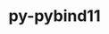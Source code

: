 ---
title: "py-pybind11"
layout: cache
categories: [package, develop]
meta: {"versions": ["2.13.5"], "compilers": ["apple-clang@=15.0.0", "gcc@=11.1.0", "gcc@=11.4.0", "gcc@=12.3.0", "gcc@=13.2.0", "gcc@=7.5.0", "gcc@=9.4.0", "oneapi@=2024.2.1"], "oss": ["ubuntu18.04", "ubuntu20.04", "ubuntu22.04", "ubuntu24.04", "ventura"], "platforms": ["darwin", "linux"], "targets": ["aarch64", "neoverse_v1", "neoverse_v2", "ppc64le", "x86_64_v3"], "stacks": ["data-vis-sdk", "e4s", "e4s-neoverse-v2", "e4s-neoverse_v1", "e4s-oneapi", "e4s-power", "e4s-rocm-external", "hep", "ml-darwin-aarch64-mps", "ml-linux-aarch64-cpu", "ml-linux-aarch64-cuda", "ml-linux-x86_64-cpu", "ml-linux-x86_64-cuda", "ml-linux-x86_64-rocm", "radiuss", "root", "tutorial"], "num_specs": 122, "num_specs_by_stack": {"ml-darwin-aarch64-mps": 8, "root": 122, "radiuss": 3, "e4s-power": 11, "data-vis-sdk": 4, "e4s-neoverse_v1": 8, "e4s-neoverse-v2": 13, "hep": 4, "e4s": 16, "e4s-rocm-external": 3, "tutorial": 4, "e4s-oneapi": 17, "ml-linux-aarch64-cuda": 17, "ml-linux-aarch64-cpu": 17, "ml-linux-x86_64-cuda": 17, "ml-linux-x86_64-cpu": 17, "ml-linux-x86_64-rocm": 17}}
spec_details: [{"hash": "vlo7mmpenukq5clgr5ins4nc3yapmoib", "compiler": "apple-clang@=15.0.0", "versions": ["2.13.5"], "os": "ventura", "platform": "darwin", "target": "aarch64", "variants": ["build_system=cmake", "build_type=Release", "generator=ninja", "+ipo"], "stacks": ["ml-darwin-aarch64-mps", "root"], "size": "-", "tarball": "https://binaries.spack.io/develop/build_cache/darwin-ventura-aarch64/apple-clang-15.0.0/py-pybind11-2.13.5/darwin-ventura-aarch64-apple-clang-15.0.0-py-pybind11-2.13.5-vlo7mmpenukq5clgr5ins4nc3yapmoib.spack"}, {"hash": "i6ps4nuqn7xn46b3dsr2a4uvsebhjl5q", "compiler": "apple-clang@=15.0.0", "versions": ["2.13.5"], "os": "ventura", "platform": "darwin", "target": "aarch64", "variants": ["build_system=cmake", "build_type=Release", "generator=ninja", "+ipo"], "stacks": ["ml-darwin-aarch64-mps", "root"], "size": "-", "tarball": "https://binaries.spack.io/develop/build_cache/darwin-ventura-aarch64/apple-clang-15.0.0/py-pybind11-2.13.5/darwin-ventura-aarch64-apple-clang-15.0.0-py-pybind11-2.13.5-i6ps4nuqn7xn46b3dsr2a4uvsebhjl5q.spack"}, {"hash": "hwumf2zjyarv4ipyrkmcuvctxj2fjvk5", "compiler": "apple-clang@=15.0.0", "versions": ["2.13.5"], "os": "ventura", "platform": "darwin", "target": "aarch64", "variants": ["build_system=cmake", "build_type=Release", "generator=ninja", "+ipo"], "stacks": ["ml-darwin-aarch64-mps", "root"], "size": "-", "tarball": "https://binaries.spack.io/develop/build_cache/darwin-ventura-aarch64/apple-clang-15.0.0/py-pybind11-2.13.5/darwin-ventura-aarch64-apple-clang-15.0.0-py-pybind11-2.13.5-hwumf2zjyarv4ipyrkmcuvctxj2fjvk5.spack"}, {"hash": "6nsczx33qo22izjpms4sv2mn23ute7bi", "compiler": "apple-clang@=15.0.0", "versions": ["2.13.5"], "os": "ventura", "platform": "darwin", "target": "aarch64", "variants": ["build_system=cmake", "build_type=Release", "generator=ninja", "+ipo"], "stacks": ["ml-darwin-aarch64-mps", "root"], "size": "-", "tarball": "https://binaries.spack.io/develop/build_cache/darwin-ventura-aarch64/apple-clang-15.0.0/py-pybind11-2.13.5/darwin-ventura-aarch64-apple-clang-15.0.0-py-pybind11-2.13.5-6nsczx33qo22izjpms4sv2mn23ute7bi.spack"}, {"hash": "fmnlkx3j2inzyfhlachc7g2bq5nlfnli", "compiler": "apple-clang@=15.0.0", "versions": ["2.13.5"], "os": "ventura", "platform": "darwin", "target": "aarch64", "variants": ["build_system=cmake", "build_type=Release", "generator=ninja", "+ipo"], "stacks": ["ml-darwin-aarch64-mps", "root"], "size": "-", "tarball": "https://binaries.spack.io/develop/build_cache/darwin-ventura-aarch64/apple-clang-15.0.0/py-pybind11-2.13.5/darwin-ventura-aarch64-apple-clang-15.0.0-py-pybind11-2.13.5-fmnlkx3j2inzyfhlachc7g2bq5nlfnli.spack"}, {"hash": "imx4k5zgifc7fmj4q6h3fipvwks3ajky", "compiler": "apple-clang@=15.0.0", "versions": ["2.13.5"], "os": "ventura", "platform": "darwin", "target": "aarch64", "variants": ["build_system=cmake", "build_type=Release", "generator=ninja", "+ipo"], "stacks": ["ml-darwin-aarch64-mps", "root"], "size": "-", "tarball": "https://binaries.spack.io/develop/build_cache/darwin-ventura-aarch64/apple-clang-15.0.0/py-pybind11-2.13.5/darwin-ventura-aarch64-apple-clang-15.0.0-py-pybind11-2.13.5-imx4k5zgifc7fmj4q6h3fipvwks3ajky.spack"}, {"hash": "md2spwdtrgr572oq6pl5pdpurdsv3e7f", "compiler": "apple-clang@=15.0.0", "versions": ["2.13.5"], "os": "ventura", "platform": "darwin", "target": "aarch64", "variants": ["build_system=cmake", "build_type=Release", "generator=ninja", "+ipo"], "stacks": ["ml-darwin-aarch64-mps", "root"], "size": "-", "tarball": "https://binaries.spack.io/develop/build_cache/darwin-ventura-aarch64/apple-clang-15.0.0/py-pybind11-2.13.5/darwin-ventura-aarch64-apple-clang-15.0.0-py-pybind11-2.13.5-md2spwdtrgr572oq6pl5pdpurdsv3e7f.spack"}, {"hash": "shrwbzgryrjdpizejmtqqj3wsk7vqqyq", "compiler": "apple-clang@=15.0.0", "versions": ["2.13.5"], "os": "ventura", "platform": "darwin", "target": "aarch64", "variants": ["build_system=cmake", "build_type=Release", "generator=ninja", "+ipo"], "stacks": ["ml-darwin-aarch64-mps", "root"], "size": "-", "tarball": "https://binaries.spack.io/develop/build_cache/darwin-ventura-aarch64/apple-clang-15.0.0/py-pybind11-2.13.5/darwin-ventura-aarch64-apple-clang-15.0.0-py-pybind11-2.13.5-shrwbzgryrjdpizejmtqqj3wsk7vqqyq.spack"}, {"hash": "3zg35ha5jf2urtuvyz22qgem32oqm3ln", "compiler": "gcc@=7.5.0", "versions": ["2.13.5"], "os": "ubuntu18.04", "platform": "linux", "target": "x86_64_v3", "variants": ["build_system=cmake", "build_type=Release", "generator=ninja", "+ipo"], "stacks": ["radiuss", "root"], "size": "-", "tarball": "https://binaries.spack.io/develop/build_cache/linux-ubuntu18.04-x86_64_v3/gcc-7.5.0/py-pybind11-2.13.5/linux-ubuntu18.04-x86_64_v3-gcc-7.5.0-py-pybind11-2.13.5-3zg35ha5jf2urtuvyz22qgem32oqm3ln.spack"}, {"hash": "z5uh46jgjzc35jbxx6b2g4dgyhf7gvxl", "compiler": "gcc@=7.5.0", "versions": ["2.13.5"], "os": "ubuntu18.04", "platform": "linux", "target": "x86_64_v3", "variants": ["build_system=cmake", "build_type=Release", "generator=ninja", "+ipo"], "stacks": ["radiuss", "root"], "size": "-", "tarball": "https://binaries.spack.io/develop/build_cache/linux-ubuntu18.04-x86_64_v3/gcc-7.5.0/py-pybind11-2.13.5/linux-ubuntu18.04-x86_64_v3-gcc-7.5.0-py-pybind11-2.13.5-z5uh46jgjzc35jbxx6b2g4dgyhf7gvxl.spack"}, {"hash": "y63qibr3e7hil5mawewavpi5dqcdb4cy", "compiler": "gcc@=7.5.0", "versions": ["2.13.5"], "os": "ubuntu18.04", "platform": "linux", "target": "x86_64_v3", "variants": ["build_system=cmake", "build_type=Release", "generator=ninja", "+ipo"], "stacks": ["radiuss", "root"], "size": "-", "tarball": "https://binaries.spack.io/develop/build_cache/linux-ubuntu18.04-x86_64_v3/gcc-7.5.0/py-pybind11-2.13.5/linux-ubuntu18.04-x86_64_v3-gcc-7.5.0-py-pybind11-2.13.5-y63qibr3e7hil5mawewavpi5dqcdb4cy.spack"}, {"hash": "hn3qqfucbbvgp6aff24suptflliqk65r", "compiler": "gcc@=9.4.0", "versions": ["2.13.5"], "os": "ubuntu20.04", "platform": "linux", "target": "ppc64le", "variants": ["build_system=cmake", "build_type=Release", "generator=ninja", "+ipo"], "stacks": ["e4s-power", "root"], "size": "-", "tarball": "https://binaries.spack.io/develop/build_cache/linux-ubuntu20.04-ppc64le/gcc-9.4.0/py-pybind11-2.13.5/linux-ubuntu20.04-ppc64le-gcc-9.4.0-py-pybind11-2.13.5-hn3qqfucbbvgp6aff24suptflliqk65r.spack"}, {"hash": "nimjdno46n2njylnfwray5hlhhje5qgt", "compiler": "gcc@=9.4.0", "versions": ["2.13.5"], "os": "ubuntu20.04", "platform": "linux", "target": "ppc64le", "variants": ["build_system=cmake", "build_type=Release", "generator=ninja", "+ipo"], "stacks": ["e4s-power", "root"], "size": "-", "tarball": "https://binaries.spack.io/develop/build_cache/linux-ubuntu20.04-ppc64le/gcc-9.4.0/py-pybind11-2.13.5/linux-ubuntu20.04-ppc64le-gcc-9.4.0-py-pybind11-2.13.5-nimjdno46n2njylnfwray5hlhhje5qgt.spack"}, {"hash": "y6tptwttvb2z3riaf24ie224cwyiebp2", "compiler": "gcc@=9.4.0", "versions": ["2.13.5"], "os": "ubuntu20.04", "platform": "linux", "target": "ppc64le", "variants": ["build_system=cmake", "build_type=Release", "generator=ninja", "+ipo"], "stacks": ["e4s-power", "root"], "size": "-", "tarball": "https://binaries.spack.io/develop/build_cache/linux-ubuntu20.04-ppc64le/gcc-9.4.0/py-pybind11-2.13.5/linux-ubuntu20.04-ppc64le-gcc-9.4.0-py-pybind11-2.13.5-y6tptwttvb2z3riaf24ie224cwyiebp2.spack"}, {"hash": "drkuap6fw6tshv36ajz4fx24wapuw75v", "compiler": "gcc@=9.4.0", "versions": ["2.13.5"], "os": "ubuntu20.04", "platform": "linux", "target": "ppc64le", "variants": ["build_system=cmake", "build_type=Release", "generator=ninja", "+ipo"], "stacks": ["e4s-power", "root"], "size": "-", "tarball": "https://binaries.spack.io/develop/build_cache/linux-ubuntu20.04-ppc64le/gcc-9.4.0/py-pybind11-2.13.5/linux-ubuntu20.04-ppc64le-gcc-9.4.0-py-pybind11-2.13.5-drkuap6fw6tshv36ajz4fx24wapuw75v.spack"}, {"hash": "idkai3orj4svi3tmzuozdldlgh7pd2mz", "compiler": "gcc@=9.4.0", "versions": ["2.13.5"], "os": "ubuntu20.04", "platform": "linux", "target": "ppc64le", "variants": ["build_system=cmake", "build_type=Release", "generator=ninja", "+ipo"], "stacks": ["e4s-power", "root"], "size": "-", "tarball": "https://binaries.spack.io/develop/build_cache/linux-ubuntu20.04-ppc64le/gcc-9.4.0/py-pybind11-2.13.5/linux-ubuntu20.04-ppc64le-gcc-9.4.0-py-pybind11-2.13.5-idkai3orj4svi3tmzuozdldlgh7pd2mz.spack"}, {"hash": "zcqaxips3ectjsyl3fjsnu5iz6zb3ncx", "compiler": "gcc@=9.4.0", "versions": ["2.13.5"], "os": "ubuntu20.04", "platform": "linux", "target": "ppc64le", "variants": ["build_system=cmake", "build_type=Release", "generator=ninja", "+ipo"], "stacks": ["e4s-power", "root"], "size": "-", "tarball": "https://binaries.spack.io/develop/build_cache/linux-ubuntu20.04-ppc64le/gcc-9.4.0/py-pybind11-2.13.5/linux-ubuntu20.04-ppc64le-gcc-9.4.0-py-pybind11-2.13.5-zcqaxips3ectjsyl3fjsnu5iz6zb3ncx.spack"}, {"hash": "z47mwjxmp3aouccucepius7di2fce3pq", "compiler": "gcc@=9.4.0", "versions": ["2.13.5"], "os": "ubuntu20.04", "platform": "linux", "target": "ppc64le", "variants": ["build_system=cmake", "build_type=Release", "generator=ninja", "+ipo"], "stacks": ["e4s-power", "root"], "size": "-", "tarball": "https://binaries.spack.io/develop/build_cache/linux-ubuntu20.04-ppc64le/gcc-9.4.0/py-pybind11-2.13.5/linux-ubuntu20.04-ppc64le-gcc-9.4.0-py-pybind11-2.13.5-z47mwjxmp3aouccucepius7di2fce3pq.spack"}, {"hash": "6xhns5ihc5n4fn4ej5tpxlahnmyylcex", "compiler": "gcc@=9.4.0", "versions": ["2.13.5"], "os": "ubuntu20.04", "platform": "linux", "target": "ppc64le", "variants": ["build_system=cmake", "build_type=Release", "generator=ninja", "+ipo"], "stacks": ["e4s-power", "root"], "size": "-", "tarball": "https://binaries.spack.io/develop/build_cache/linux-ubuntu20.04-ppc64le/gcc-9.4.0/py-pybind11-2.13.5/linux-ubuntu20.04-ppc64le-gcc-9.4.0-py-pybind11-2.13.5-6xhns5ihc5n4fn4ej5tpxlahnmyylcex.spack"}, {"hash": "unfecnlxwwx5nwdcyy3f72qt6f3l5wfj", "compiler": "gcc@=9.4.0", "versions": ["2.13.5"], "os": "ubuntu20.04", "platform": "linux", "target": "ppc64le", "variants": ["build_system=cmake", "build_type=Release", "generator=ninja", "+ipo"], "stacks": ["e4s-power", "root"], "size": "-", "tarball": "https://binaries.spack.io/develop/build_cache/linux-ubuntu20.04-ppc64le/gcc-9.4.0/py-pybind11-2.13.5/linux-ubuntu20.04-ppc64le-gcc-9.4.0-py-pybind11-2.13.5-unfecnlxwwx5nwdcyy3f72qt6f3l5wfj.spack"}, {"hash": "rxt7jzoabm5f6x5hgxy2ul5koc5vz5rw", "compiler": "gcc@=9.4.0", "versions": ["2.13.5"], "os": "ubuntu20.04", "platform": "linux", "target": "ppc64le", "variants": ["build_system=cmake", "build_type=Release", "generator=ninja", "+ipo"], "stacks": ["e4s-power", "root"], "size": "-", "tarball": "https://binaries.spack.io/develop/build_cache/linux-ubuntu20.04-ppc64le/gcc-9.4.0/py-pybind11-2.13.5/linux-ubuntu20.04-ppc64le-gcc-9.4.0-py-pybind11-2.13.5-rxt7jzoabm5f6x5hgxy2ul5koc5vz5rw.spack"}, {"hash": "7zsasdglul4a6lfqr45ilmy3x7fs3hml", "compiler": "gcc@=9.4.0", "versions": ["2.13.5"], "os": "ubuntu20.04", "platform": "linux", "target": "ppc64le", "variants": ["build_system=cmake", "build_type=Release", "generator=ninja", "+ipo"], "stacks": ["e4s-power", "root"], "size": "-", "tarball": "https://binaries.spack.io/develop/build_cache/linux-ubuntu20.04-ppc64le/gcc-9.4.0/py-pybind11-2.13.5/linux-ubuntu20.04-ppc64le-gcc-9.4.0-py-pybind11-2.13.5-7zsasdglul4a6lfqr45ilmy3x7fs3hml.spack"}, {"hash": "hegr2wkd44tudkxqfuadz3poerxifjej", "compiler": "gcc@=11.1.0", "versions": ["2.13.5"], "os": "ubuntu20.04", "platform": "linux", "target": "x86_64_v3", "variants": ["build_system=cmake", "build_type=Release", "generator=ninja", "+ipo"], "stacks": ["data-vis-sdk", "root"], "size": "-", "tarball": "https://binaries.spack.io/develop/build_cache/linux-ubuntu20.04-x86_64_v3/gcc-11.1.0/py-pybind11-2.13.5/linux-ubuntu20.04-x86_64_v3-gcc-11.1.0-py-pybind11-2.13.5-hegr2wkd44tudkxqfuadz3poerxifjej.spack"}, {"hash": "nxez6h2zgyg2wlsydotcsnbo6sz6ga66", "compiler": "gcc@=11.1.0", "versions": ["2.13.5"], "os": "ubuntu20.04", "platform": "linux", "target": "x86_64_v3", "variants": ["build_system=cmake", "build_type=Release", "generator=ninja", "+ipo"], "stacks": ["data-vis-sdk", "root"], "size": "-", "tarball": "https://binaries.spack.io/develop/build_cache/linux-ubuntu20.04-x86_64_v3/gcc-11.1.0/py-pybind11-2.13.5/linux-ubuntu20.04-x86_64_v3-gcc-11.1.0-py-pybind11-2.13.5-nxez6h2zgyg2wlsydotcsnbo6sz6ga66.spack"}, {"hash": "wjpovf56iamxldikfijfi6ssgmu4myfh", "compiler": "gcc@=11.1.0", "versions": ["2.13.5"], "os": "ubuntu20.04", "platform": "linux", "target": "x86_64_v3", "variants": ["build_system=cmake", "build_type=Release", "generator=ninja", "+ipo"], "stacks": ["data-vis-sdk", "root"], "size": "-", "tarball": "https://binaries.spack.io/develop/build_cache/linux-ubuntu20.04-x86_64_v3/gcc-11.1.0/py-pybind11-2.13.5/linux-ubuntu20.04-x86_64_v3-gcc-11.1.0-py-pybind11-2.13.5-wjpovf56iamxldikfijfi6ssgmu4myfh.spack"}, {"hash": "5jezn4q4iqldtgamdf66fjycxz4wcfs5", "compiler": "gcc@=11.1.0", "versions": ["2.13.5"], "os": "ubuntu20.04", "platform": "linux", "target": "x86_64_v3", "variants": ["build_system=cmake", "build_type=Release", "generator=ninja", "+ipo"], "stacks": ["data-vis-sdk", "root"], "size": "-", "tarball": "https://binaries.spack.io/develop/build_cache/linux-ubuntu20.04-x86_64_v3/gcc-11.1.0/py-pybind11-2.13.5/linux-ubuntu20.04-x86_64_v3-gcc-11.1.0-py-pybind11-2.13.5-5jezn4q4iqldtgamdf66fjycxz4wcfs5.spack"}, {"hash": "dcasl7sotneyi67auea4a3klahj7tusf", "compiler": "gcc@=11.4.0", "versions": ["2.13.5"], "os": "ubuntu22.04", "platform": "linux", "target": "neoverse_v1", "variants": ["build_system=cmake", "build_type=Release", "generator=ninja", "+ipo"], "stacks": ["e4s-neoverse_v1", "root"], "size": "-", "tarball": "https://binaries.spack.io/develop/build_cache/linux-ubuntu22.04-neoverse_v1/gcc-11.4.0/py-pybind11-2.13.5/linux-ubuntu22.04-neoverse_v1-gcc-11.4.0-py-pybind11-2.13.5-dcasl7sotneyi67auea4a3klahj7tusf.spack"}, {"hash": "6nbw76wpt42h3fllhdtxe3polrdzlacu", "compiler": "gcc@=11.4.0", "versions": ["2.13.5"], "os": "ubuntu22.04", "platform": "linux", "target": "neoverse_v1", "variants": ["build_system=cmake", "build_type=Release", "generator=ninja", "+ipo"], "stacks": ["e4s-neoverse_v1", "root"], "size": "-", "tarball": "https://binaries.spack.io/develop/build_cache/linux-ubuntu22.04-neoverse_v1/gcc-11.4.0/py-pybind11-2.13.5/linux-ubuntu22.04-neoverse_v1-gcc-11.4.0-py-pybind11-2.13.5-6nbw76wpt42h3fllhdtxe3polrdzlacu.spack"}, {"hash": "qim2prvxjvmxfudana2cxwsbarepvqpx", "compiler": "gcc@=11.4.0", "versions": ["2.13.5"], "os": "ubuntu22.04", "platform": "linux", "target": "neoverse_v1", "variants": ["build_system=cmake", "build_type=Release", "generator=ninja", "+ipo"], "stacks": ["e4s-neoverse_v1", "root"], "size": "-", "tarball": "https://binaries.spack.io/develop/build_cache/linux-ubuntu22.04-neoverse_v1/gcc-11.4.0/py-pybind11-2.13.5/linux-ubuntu22.04-neoverse_v1-gcc-11.4.0-py-pybind11-2.13.5-qim2prvxjvmxfudana2cxwsbarepvqpx.spack"}, {"hash": "ahjnlurnlfhpstvbss3d637g247xicf7", "compiler": "gcc@=11.4.0", "versions": ["2.13.5"], "os": "ubuntu22.04", "platform": "linux", "target": "neoverse_v1", "variants": ["build_system=cmake", "build_type=Release", "generator=ninja", "+ipo"], "stacks": ["e4s-neoverse_v1", "root"], "size": "-", "tarball": "https://binaries.spack.io/develop/build_cache/linux-ubuntu22.04-neoverse_v1/gcc-11.4.0/py-pybind11-2.13.5/linux-ubuntu22.04-neoverse_v1-gcc-11.4.0-py-pybind11-2.13.5-ahjnlurnlfhpstvbss3d637g247xicf7.spack"}, {"hash": "vh6uodvpbo4mglrlzkbo4wse7xb5ztoh", "compiler": "gcc@=11.4.0", "versions": ["2.13.5"], "os": "ubuntu22.04", "platform": "linux", "target": "neoverse_v1", "variants": ["build_system=cmake", "build_type=Release", "generator=ninja", "+ipo"], "stacks": ["e4s-neoverse_v1", "root"], "size": "-", "tarball": "https://binaries.spack.io/develop/build_cache/linux-ubuntu22.04-neoverse_v1/gcc-11.4.0/py-pybind11-2.13.5/linux-ubuntu22.04-neoverse_v1-gcc-11.4.0-py-pybind11-2.13.5-vh6uodvpbo4mglrlzkbo4wse7xb5ztoh.spack"}, {"hash": "lu6wjhp2qoppbjysatbkqeadmuijz7u7", "compiler": "gcc@=11.4.0", "versions": ["2.13.5"], "os": "ubuntu22.04", "platform": "linux", "target": "neoverse_v1", "variants": ["build_system=cmake", "build_type=Release", "generator=ninja", "+ipo"], "stacks": ["e4s-neoverse_v1", "root"], "size": "-", "tarball": "https://binaries.spack.io/develop/build_cache/linux-ubuntu22.04-neoverse_v1/gcc-11.4.0/py-pybind11-2.13.5/linux-ubuntu22.04-neoverse_v1-gcc-11.4.0-py-pybind11-2.13.5-lu6wjhp2qoppbjysatbkqeadmuijz7u7.spack"}, {"hash": "axdu7mfxrocbkazrkzjwmcz4e4erej3c", "compiler": "gcc@=11.4.0", "versions": ["2.13.5"], "os": "ubuntu22.04", "platform": "linux", "target": "neoverse_v1", "variants": ["build_system=cmake", "build_type=Release", "generator=ninja", "+ipo"], "stacks": ["e4s-neoverse_v1", "root"], "size": "-", "tarball": "https://binaries.spack.io/develop/build_cache/linux-ubuntu22.04-neoverse_v1/gcc-11.4.0/py-pybind11-2.13.5/linux-ubuntu22.04-neoverse_v1-gcc-11.4.0-py-pybind11-2.13.5-axdu7mfxrocbkazrkzjwmcz4e4erej3c.spack"}, {"hash": "lzxuyhjml3lnz4ojsc7jwxietgvoshkm", "compiler": "gcc@=11.4.0", "versions": ["2.13.5"], "os": "ubuntu22.04", "platform": "linux", "target": "neoverse_v1", "variants": ["build_system=cmake", "build_type=Release", "generator=ninja", "+ipo"], "stacks": ["e4s-neoverse_v1", "root"], "size": "-", "tarball": "https://binaries.spack.io/develop/build_cache/linux-ubuntu22.04-neoverse_v1/gcc-11.4.0/py-pybind11-2.13.5/linux-ubuntu22.04-neoverse_v1-gcc-11.4.0-py-pybind11-2.13.5-lzxuyhjml3lnz4ojsc7jwxietgvoshkm.spack"}, {"hash": "re65ai3x7wpiirfirljdqaaxaa7ebcbw", "compiler": "gcc@=11.4.0", "versions": ["2.13.5"], "os": "ubuntu22.04", "platform": "linux", "target": "neoverse_v2", "variants": ["build_system=cmake", "build_type=Release", "generator=ninja", "+ipo"], "stacks": ["e4s-neoverse-v2", "root"], "size": "-", "tarball": "https://binaries.spack.io/develop/build_cache/linux-ubuntu22.04-neoverse_v2/gcc-11.4.0/py-pybind11-2.13.5/linux-ubuntu22.04-neoverse_v2-gcc-11.4.0-py-pybind11-2.13.5-re65ai3x7wpiirfirljdqaaxaa7ebcbw.spack"}, {"hash": "ir3576pots2nerzb2twb4jg3mv2yjkmz", "compiler": "gcc@=11.4.0", "versions": ["2.13.5"], "os": "ubuntu22.04", "platform": "linux", "target": "neoverse_v2", "variants": ["build_system=cmake", "build_type=Release", "generator=ninja", "+ipo"], "stacks": ["e4s-neoverse-v2", "root"], "size": "-", "tarball": "https://binaries.spack.io/develop/build_cache/linux-ubuntu22.04-neoverse_v2/gcc-11.4.0/py-pybind11-2.13.5/linux-ubuntu22.04-neoverse_v2-gcc-11.4.0-py-pybind11-2.13.5-ir3576pots2nerzb2twb4jg3mv2yjkmz.spack"}, {"hash": "s2cojgkoxc7qrmfv3fdihmvughd2wxqf", "compiler": "gcc@=11.4.0", "versions": ["2.13.5"], "os": "ubuntu22.04", "platform": "linux", "target": "neoverse_v2", "variants": ["build_system=cmake", "build_type=Release", "generator=ninja", "+ipo"], "stacks": ["e4s-neoverse-v2", "root"], "size": "-", "tarball": "https://binaries.spack.io/develop/build_cache/linux-ubuntu22.04-neoverse_v2/gcc-11.4.0/py-pybind11-2.13.5/linux-ubuntu22.04-neoverse_v2-gcc-11.4.0-py-pybind11-2.13.5-s2cojgkoxc7qrmfv3fdihmvughd2wxqf.spack"}, {"hash": "clgcs4hvhv75ipz4b7s4vbluxnxlsngc", "compiler": "gcc@=11.4.0", "versions": ["2.13.5"], "os": "ubuntu22.04", "platform": "linux", "target": "neoverse_v2", "variants": ["build_system=cmake", "build_type=Release", "generator=ninja", "+ipo"], "stacks": ["e4s-neoverse-v2", "root"], "size": "-", "tarball": "https://binaries.spack.io/develop/build_cache/linux-ubuntu22.04-neoverse_v2/gcc-11.4.0/py-pybind11-2.13.5/linux-ubuntu22.04-neoverse_v2-gcc-11.4.0-py-pybind11-2.13.5-clgcs4hvhv75ipz4b7s4vbluxnxlsngc.spack"}, {"hash": "4emwliwu5hqsevnrwysr4q6ot6zuenwg", "compiler": "gcc@=11.4.0", "versions": ["2.13.5"], "os": "ubuntu22.04", "platform": "linux", "target": "neoverse_v2", "variants": ["build_system=cmake", "build_type=Release", "generator=ninja", "+ipo"], "stacks": ["e4s-neoverse-v2", "root"], "size": "-", "tarball": "https://binaries.spack.io/develop/build_cache/linux-ubuntu22.04-neoverse_v2/gcc-11.4.0/py-pybind11-2.13.5/linux-ubuntu22.04-neoverse_v2-gcc-11.4.0-py-pybind11-2.13.5-4emwliwu5hqsevnrwysr4q6ot6zuenwg.spack"}, {"hash": "2nv6znjsmuxll22sfisiuqfa6ejuuifb", "compiler": "gcc@=11.4.0", "versions": ["2.13.5"], "os": "ubuntu22.04", "platform": "linux", "target": "neoverse_v2", "variants": ["build_system=cmake", "build_type=Release", "generator=ninja", "+ipo"], "stacks": ["e4s-neoverse-v2", "root"], "size": "-", "tarball": "https://binaries.spack.io/develop/build_cache/linux-ubuntu22.04-neoverse_v2/gcc-11.4.0/py-pybind11-2.13.5/linux-ubuntu22.04-neoverse_v2-gcc-11.4.0-py-pybind11-2.13.5-2nv6znjsmuxll22sfisiuqfa6ejuuifb.spack"}, {"hash": "ixmpzltalnxsc7fguuy7jce2ny5zxhpy", "compiler": "gcc@=11.4.0", "versions": ["2.13.5"], "os": "ubuntu22.04", "platform": "linux", "target": "neoverse_v2", "variants": ["build_system=cmake", "build_type=Release", "generator=ninja", "+ipo"], "stacks": ["e4s-neoverse-v2", "root"], "size": "-", "tarball": "https://binaries.spack.io/develop/build_cache/linux-ubuntu22.04-neoverse_v2/gcc-11.4.0/py-pybind11-2.13.5/linux-ubuntu22.04-neoverse_v2-gcc-11.4.0-py-pybind11-2.13.5-ixmpzltalnxsc7fguuy7jce2ny5zxhpy.spack"}, {"hash": "vewbwv3xyoaiyg7oul6l4vi5spdkdwrt", "compiler": "gcc@=11.4.0", "versions": ["2.13.5"], "os": "ubuntu22.04", "platform": "linux", "target": "neoverse_v2", "variants": ["build_system=cmake", "build_type=Release", "generator=ninja", "+ipo"], "stacks": ["e4s-neoverse-v2", "root"], "size": "-", "tarball": "https://binaries.spack.io/develop/build_cache/linux-ubuntu22.04-neoverse_v2/gcc-11.4.0/py-pybind11-2.13.5/linux-ubuntu22.04-neoverse_v2-gcc-11.4.0-py-pybind11-2.13.5-vewbwv3xyoaiyg7oul6l4vi5spdkdwrt.spack"}, {"hash": "wsscwqc7aqt6s74vgqicmhtgapeqaece", "compiler": "gcc@=11.4.0", "versions": ["2.13.5"], "os": "ubuntu22.04", "platform": "linux", "target": "neoverse_v2", "variants": ["build_system=cmake", "build_type=Release", "generator=ninja", "+ipo"], "stacks": ["e4s-neoverse-v2", "root"], "size": "-", "tarball": "https://binaries.spack.io/develop/build_cache/linux-ubuntu22.04-neoverse_v2/gcc-11.4.0/py-pybind11-2.13.5/linux-ubuntu22.04-neoverse_v2-gcc-11.4.0-py-pybind11-2.13.5-wsscwqc7aqt6s74vgqicmhtgapeqaece.spack"}, {"hash": "npfyzfoean52xdh4eamhhgzwvuugwiil", "compiler": "gcc@=11.4.0", "versions": ["2.13.5"], "os": "ubuntu22.04", "platform": "linux", "target": "neoverse_v2", "variants": ["build_system=cmake", "build_type=Release", "generator=ninja", "+ipo"], "stacks": ["e4s-neoverse-v2", "root"], "size": "-", "tarball": "https://binaries.spack.io/develop/build_cache/linux-ubuntu22.04-neoverse_v2/gcc-11.4.0/py-pybind11-2.13.5/linux-ubuntu22.04-neoverse_v2-gcc-11.4.0-py-pybind11-2.13.5-npfyzfoean52xdh4eamhhgzwvuugwiil.spack"}, {"hash": "nnsj6qmhqjqcfvcrahfhigbeljyra55x", "compiler": "gcc@=11.4.0", "versions": ["2.13.5"], "os": "ubuntu22.04", "platform": "linux", "target": "neoverse_v2", "variants": ["build_system=cmake", "build_type=Release", "generator=ninja", "+ipo"], "stacks": ["e4s-neoverse-v2", "root"], "size": "-", "tarball": "https://binaries.spack.io/develop/build_cache/linux-ubuntu22.04-neoverse_v2/gcc-11.4.0/py-pybind11-2.13.5/linux-ubuntu22.04-neoverse_v2-gcc-11.4.0-py-pybind11-2.13.5-nnsj6qmhqjqcfvcrahfhigbeljyra55x.spack"}, {"hash": "kncgyqyiunmg4mo3upg2xzjafizujb42", "compiler": "gcc@=11.4.0", "versions": ["2.13.5"], "os": "ubuntu22.04", "platform": "linux", "target": "neoverse_v2", "variants": ["build_system=cmake", "build_type=Release", "generator=ninja", "+ipo"], "stacks": ["e4s-neoverse-v2", "root"], "size": "-", "tarball": "https://binaries.spack.io/develop/build_cache/linux-ubuntu22.04-neoverse_v2/gcc-11.4.0/py-pybind11-2.13.5/linux-ubuntu22.04-neoverse_v2-gcc-11.4.0-py-pybind11-2.13.5-kncgyqyiunmg4mo3upg2xzjafizujb42.spack"}, {"hash": "tuxmqu4iaapzamitrtzh7iyz4utut555", "compiler": "gcc@=11.4.0", "versions": ["2.13.5"], "os": "ubuntu22.04", "platform": "linux", "target": "neoverse_v2", "variants": ["build_system=cmake", "build_type=Release", "generator=ninja", "+ipo"], "stacks": ["e4s-neoverse-v2", "root"], "size": "-", "tarball": "https://binaries.spack.io/develop/build_cache/linux-ubuntu22.04-neoverse_v2/gcc-11.4.0/py-pybind11-2.13.5/linux-ubuntu22.04-neoverse_v2-gcc-11.4.0-py-pybind11-2.13.5-tuxmqu4iaapzamitrtzh7iyz4utut555.spack"}, {"hash": "2cpthxelbuuhsnt62s3xgp6ukufvubuz", "compiler": "gcc@=11.4.0", "versions": ["2.13.5"], "os": "ubuntu22.04", "platform": "linux", "target": "x86_64_v3", "variants": ["build_system=cmake", "build_type=Release", "generator=ninja", "+ipo"], "stacks": ["hep", "root"], "size": "-", "tarball": "https://binaries.spack.io/develop/build_cache/linux-ubuntu22.04-x86_64_v3/gcc-11.4.0/py-pybind11-2.13.5/linux-ubuntu22.04-x86_64_v3-gcc-11.4.0-py-pybind11-2.13.5-2cpthxelbuuhsnt62s3xgp6ukufvubuz.spack"}, {"hash": "tpr2s6rud3r4pgsk2umfjcbny34ywjtp", "compiler": "gcc@=11.4.0", "versions": ["2.13.5"], "os": "ubuntu22.04", "platform": "linux", "target": "x86_64_v3", "variants": ["build_system=cmake", "build_type=Release", "generator=ninja", "+ipo"], "stacks": ["hep", "root"], "size": "-", "tarball": "https://binaries.spack.io/develop/build_cache/linux-ubuntu22.04-x86_64_v3/gcc-11.4.0/py-pybind11-2.13.5/linux-ubuntu22.04-x86_64_v3-gcc-11.4.0-py-pybind11-2.13.5-tpr2s6rud3r4pgsk2umfjcbny34ywjtp.spack"}, {"hash": "vdpuhfiontpio2ijwbgjal5xebi3jptv", "compiler": "gcc@=11.4.0", "versions": ["2.13.5"], "os": "ubuntu22.04", "platform": "linux", "target": "x86_64_v3", "variants": ["build_system=cmake", "build_type=Release", "generator=ninja", "+ipo"], "stacks": ["e4s", "e4s-rocm-external", "root"], "size": "-", "tarball": "https://binaries.spack.io/develop/build_cache/linux-ubuntu22.04-x86_64_v3/gcc-11.4.0/py-pybind11-2.13.5/linux-ubuntu22.04-x86_64_v3-gcc-11.4.0-py-pybind11-2.13.5-vdpuhfiontpio2ijwbgjal5xebi3jptv.spack"}, {"hash": "grwhstyacqr522bdjffh3iw6w5r3ngxo", "compiler": "gcc@=11.4.0", "versions": ["2.13.5"], "os": "ubuntu22.04", "platform": "linux", "target": "x86_64_v3", "variants": ["build_system=cmake", "build_type=Release", "generator=ninja", "+ipo"], "stacks": ["e4s", "e4s-rocm-external", "root"], "size": "-", "tarball": "https://binaries.spack.io/develop/build_cache/linux-ubuntu22.04-x86_64_v3/gcc-11.4.0/py-pybind11-2.13.5/linux-ubuntu22.04-x86_64_v3-gcc-11.4.0-py-pybind11-2.13.5-grwhstyacqr522bdjffh3iw6w5r3ngxo.spack"}, {"hash": "o42fnq4iqiz2iuzwuzwqr42a4hv6265q", "compiler": "gcc@=11.4.0", "versions": ["2.13.5"], "os": "ubuntu22.04", "platform": "linux", "target": "x86_64_v3", "variants": ["build_system=cmake", "build_type=Release", "generator=ninja", "+ipo"], "stacks": ["e4s", "e4s-rocm-external", "root"], "size": "-", "tarball": "https://binaries.spack.io/develop/build_cache/linux-ubuntu22.04-x86_64_v3/gcc-11.4.0/py-pybind11-2.13.5/linux-ubuntu22.04-x86_64_v3-gcc-11.4.0-py-pybind11-2.13.5-o42fnq4iqiz2iuzwuzwqr42a4hv6265q.spack"}, {"hash": "sbf77sk5xaiwcd272g54wzohaigvmrbn", "compiler": "gcc@=11.4.0", "versions": ["2.13.5"], "os": "ubuntu22.04", "platform": "linux", "target": "x86_64_v3", "variants": ["build_system=cmake", "build_type=Release", "generator=ninja", "+ipo"], "stacks": ["e4s", "root"], "size": "-", "tarball": "https://binaries.spack.io/develop/build_cache/linux-ubuntu22.04-x86_64_v3/gcc-11.4.0/py-pybind11-2.13.5/linux-ubuntu22.04-x86_64_v3-gcc-11.4.0-py-pybind11-2.13.5-sbf77sk5xaiwcd272g54wzohaigvmrbn.spack"}, {"hash": "xxmqhxqqk5x52aleernqkl4xw5uvhopn", "compiler": "gcc@=11.4.0", "versions": ["2.13.5"], "os": "ubuntu22.04", "platform": "linux", "target": "x86_64_v3", "variants": ["build_system=cmake", "build_type=Release", "generator=ninja", "+ipo"], "stacks": ["e4s", "root"], "size": "-", "tarball": "https://binaries.spack.io/develop/build_cache/linux-ubuntu22.04-x86_64_v3/gcc-11.4.0/py-pybind11-2.13.5/linux-ubuntu22.04-x86_64_v3-gcc-11.4.0-py-pybind11-2.13.5-xxmqhxqqk5x52aleernqkl4xw5uvhopn.spack"}, {"hash": "azsczvlku5zvh2ddp7klfsu46dgv4yjb", "compiler": "gcc@=11.4.0", "versions": ["2.13.5"], "os": "ubuntu22.04", "platform": "linux", "target": "x86_64_v3", "variants": ["build_system=cmake", "build_type=Release", "generator=ninja", "+ipo"], "stacks": ["e4s", "root"], "size": "-", "tarball": "https://binaries.spack.io/develop/build_cache/linux-ubuntu22.04-x86_64_v3/gcc-11.4.0/py-pybind11-2.13.5/linux-ubuntu22.04-x86_64_v3-gcc-11.4.0-py-pybind11-2.13.5-azsczvlku5zvh2ddp7klfsu46dgv4yjb.spack"}, {"hash": "ucfnzehkifbhw346jppmxdj7frrbggvy", "compiler": "gcc@=11.4.0", "versions": ["2.13.5"], "os": "ubuntu22.04", "platform": "linux", "target": "x86_64_v3", "variants": ["build_system=cmake", "build_type=Release", "generator=ninja", "+ipo"], "stacks": ["e4s", "root"], "size": "-", "tarball": "https://binaries.spack.io/develop/build_cache/linux-ubuntu22.04-x86_64_v3/gcc-11.4.0/py-pybind11-2.13.5/linux-ubuntu22.04-x86_64_v3-gcc-11.4.0-py-pybind11-2.13.5-ucfnzehkifbhw346jppmxdj7frrbggvy.spack"}, {"hash": "qnccczrv2wfzf2hp5yafkgxv6hfjvdf3", "compiler": "gcc@=11.4.0", "versions": ["2.13.5"], "os": "ubuntu22.04", "platform": "linux", "target": "x86_64_v3", "variants": ["build_system=cmake", "build_type=Release", "generator=ninja", "+ipo"], "stacks": ["e4s", "root"], "size": "-", "tarball": "https://binaries.spack.io/develop/build_cache/linux-ubuntu22.04-x86_64_v3/gcc-11.4.0/py-pybind11-2.13.5/linux-ubuntu22.04-x86_64_v3-gcc-11.4.0-py-pybind11-2.13.5-qnccczrv2wfzf2hp5yafkgxv6hfjvdf3.spack"}, {"hash": "2ks2pqdqha3godn6euyrr6436fftedbi", "compiler": "gcc@=11.4.0", "versions": ["2.13.5"], "os": "ubuntu22.04", "platform": "linux", "target": "x86_64_v3", "variants": ["build_system=cmake", "build_type=Release", "generator=ninja", "+ipo"], "stacks": ["e4s", "root"], "size": "-", "tarball": "https://binaries.spack.io/develop/build_cache/linux-ubuntu22.04-x86_64_v3/gcc-11.4.0/py-pybind11-2.13.5/linux-ubuntu22.04-x86_64_v3-gcc-11.4.0-py-pybind11-2.13.5-2ks2pqdqha3godn6euyrr6436fftedbi.spack"}, {"hash": "hnyaekoc5kecidvhmgtaouu3ohlqoqnu", "compiler": "gcc@=11.4.0", "versions": ["2.13.5"], "os": "ubuntu22.04", "platform": "linux", "target": "x86_64_v3", "variants": ["build_system=cmake", "build_type=Release", "generator=ninja", "+ipo"], "stacks": ["e4s", "root"], "size": "-", "tarball": "https://binaries.spack.io/develop/build_cache/linux-ubuntu22.04-x86_64_v3/gcc-11.4.0/py-pybind11-2.13.5/linux-ubuntu22.04-x86_64_v3-gcc-11.4.0-py-pybind11-2.13.5-hnyaekoc5kecidvhmgtaouu3ohlqoqnu.spack"}, {"hash": "riwxd5jd4ov7sh2wg7rtufqdbdltidlx", "compiler": "gcc@=11.4.0", "versions": ["2.13.5"], "os": "ubuntu22.04", "platform": "linux", "target": "x86_64_v3", "variants": ["build_system=cmake", "build_type=Release", "generator=ninja", "+ipo"], "stacks": ["e4s", "root"], "size": "-", "tarball": "https://binaries.spack.io/develop/build_cache/linux-ubuntu22.04-x86_64_v3/gcc-11.4.0/py-pybind11-2.13.5/linux-ubuntu22.04-x86_64_v3-gcc-11.4.0-py-pybind11-2.13.5-riwxd5jd4ov7sh2wg7rtufqdbdltidlx.spack"}, {"hash": "uirwbtpenz6hnxycrfiovs6we33mrct6", "compiler": "gcc@=11.4.0", "versions": ["2.13.5"], "os": "ubuntu22.04", "platform": "linux", "target": "x86_64_v3", "variants": ["build_system=cmake", "build_type=Release", "generator=ninja", "+ipo"], "stacks": ["e4s", "root"], "size": "-", "tarball": "https://binaries.spack.io/develop/build_cache/linux-ubuntu22.04-x86_64_v3/gcc-11.4.0/py-pybind11-2.13.5/linux-ubuntu22.04-x86_64_v3-gcc-11.4.0-py-pybind11-2.13.5-uirwbtpenz6hnxycrfiovs6we33mrct6.spack"}, {"hash": "6y7hkgpnjnzzvntorx5b4qu24kzrfaya", "compiler": "gcc@=11.4.0", "versions": ["2.13.5"], "os": "ubuntu22.04", "platform": "linux", "target": "x86_64_v3", "variants": ["build_system=cmake", "build_type=Release", "generator=ninja", "+ipo"], "stacks": ["e4s", "root"], "size": "-", "tarball": "https://binaries.spack.io/develop/build_cache/linux-ubuntu22.04-x86_64_v3/gcc-11.4.0/py-pybind11-2.13.5/linux-ubuntu22.04-x86_64_v3-gcc-11.4.0-py-pybind11-2.13.5-6y7hkgpnjnzzvntorx5b4qu24kzrfaya.spack"}, {"hash": "udoy3zsm3paxdh6jb7lfjgkw2niowl2v", "compiler": "gcc@=11.4.0", "versions": ["2.13.5"], "os": "ubuntu22.04", "platform": "linux", "target": "x86_64_v3", "variants": ["build_system=cmake", "build_type=Release", "generator=ninja", "+ipo"], "stacks": ["e4s", "root"], "size": "-", "tarball": "https://binaries.spack.io/develop/build_cache/linux-ubuntu22.04-x86_64_v3/gcc-11.4.0/py-pybind11-2.13.5/linux-ubuntu22.04-x86_64_v3-gcc-11.4.0-py-pybind11-2.13.5-udoy3zsm3paxdh6jb7lfjgkw2niowl2v.spack"}, {"hash": "mvbliaieutas3f73lkyj7sghhkq3dpim", "compiler": "gcc@=11.4.0", "versions": ["2.13.5"], "os": "ubuntu22.04", "platform": "linux", "target": "x86_64_v3", "variants": ["build_system=cmake", "build_type=Release", "generator=ninja", "+ipo"], "stacks": ["e4s", "root"], "size": "-", "tarball": "https://binaries.spack.io/develop/build_cache/linux-ubuntu22.04-x86_64_v3/gcc-11.4.0/py-pybind11-2.13.5/linux-ubuntu22.04-x86_64_v3-gcc-11.4.0-py-pybind11-2.13.5-mvbliaieutas3f73lkyj7sghhkq3dpim.spack"}, {"hash": "65n75elwcgb4vnfzen5t57iyivlp27yb", "compiler": "gcc@=11.4.0", "versions": ["2.13.5"], "os": "ubuntu22.04", "platform": "linux", "target": "x86_64_v3", "variants": ["build_system=cmake", "build_type=Release", "generator=ninja", "+ipo"], "stacks": ["e4s", "root"], "size": "-", "tarball": "https://binaries.spack.io/develop/build_cache/linux-ubuntu22.04-x86_64_v3/gcc-11.4.0/py-pybind11-2.13.5/linux-ubuntu22.04-x86_64_v3-gcc-11.4.0-py-pybind11-2.13.5-65n75elwcgb4vnfzen5t57iyivlp27yb.spack"}, {"hash": "hctjzfhes274bhdobjpwbjwkh6zpyaae", "compiler": "gcc@=11.4.0", "versions": ["2.13.5"], "os": "ubuntu22.04", "platform": "linux", "target": "x86_64_v3", "variants": ["build_system=cmake", "build_type=Release", "generator=ninja", "+ipo"], "stacks": ["hep", "root"], "size": "-", "tarball": "https://binaries.spack.io/develop/build_cache/linux-ubuntu22.04-x86_64_v3/gcc-11.4.0/py-pybind11-2.13.5/linux-ubuntu22.04-x86_64_v3-gcc-11.4.0-py-pybind11-2.13.5-hctjzfhes274bhdobjpwbjwkh6zpyaae.spack"}, {"hash": "mofca5quvc2q7td6dbqx3uxqkl7a4bsh", "compiler": "gcc@=11.4.0", "versions": ["2.13.5"], "os": "ubuntu22.04", "platform": "linux", "target": "x86_64_v3", "variants": ["build_system=cmake", "build_type=Release", "generator=ninja", "+ipo"], "stacks": ["hep", "root"], "size": "-", "tarball": "https://binaries.spack.io/develop/build_cache/linux-ubuntu22.04-x86_64_v3/gcc-11.4.0/py-pybind11-2.13.5/linux-ubuntu22.04-x86_64_v3-gcc-11.4.0-py-pybind11-2.13.5-mofca5quvc2q7td6dbqx3uxqkl7a4bsh.spack"}, {"hash": "33oikk3ygpxp4h5wypoe3in3kmg3dwd7", "compiler": "gcc@=12.3.0", "versions": ["2.13.5"], "os": "ubuntu22.04", "platform": "linux", "target": "x86_64_v3", "variants": ["build_system=cmake", "build_type=Release", "generator=ninja", "+ipo"], "stacks": ["tutorial", "root"], "size": "-", "tarball": "https://binaries.spack.io/develop/build_cache/linux-ubuntu22.04-x86_64_v3/gcc-12.3.0/py-pybind11-2.13.5/linux-ubuntu22.04-x86_64_v3-gcc-12.3.0-py-pybind11-2.13.5-33oikk3ygpxp4h5wypoe3in3kmg3dwd7.spack"}, {"hash": "cvr5xcybwl4jkwaqcbesaljzlqiz6oao", "compiler": "gcc@=12.3.0", "versions": ["2.13.5"], "os": "ubuntu22.04", "platform": "linux", "target": "x86_64_v3", "variants": ["build_system=cmake", "build_type=Release", "generator=ninja", "+ipo"], "stacks": ["tutorial", "root"], "size": "-", "tarball": "https://binaries.spack.io/develop/build_cache/linux-ubuntu22.04-x86_64_v3/gcc-12.3.0/py-pybind11-2.13.5/linux-ubuntu22.04-x86_64_v3-gcc-12.3.0-py-pybind11-2.13.5-cvr5xcybwl4jkwaqcbesaljzlqiz6oao.spack"}, {"hash": "h55kbmbqebsklulsq2dkgdyda5thyxiq", "compiler": "gcc@=12.3.0", "versions": ["2.13.5"], "os": "ubuntu22.04", "platform": "linux", "target": "x86_64_v3", "variants": ["build_system=cmake", "build_type=Release", "generator=ninja", "+ipo"], "stacks": ["tutorial", "root"], "size": "-", "tarball": "https://binaries.spack.io/develop/build_cache/linux-ubuntu22.04-x86_64_v3/gcc-12.3.0/py-pybind11-2.13.5/linux-ubuntu22.04-x86_64_v3-gcc-12.3.0-py-pybind11-2.13.5-h55kbmbqebsklulsq2dkgdyda5thyxiq.spack"}, {"hash": "wzgk7uxowflyc5nupmfopzbppg77gccy", "compiler": "gcc@=12.3.0", "versions": ["2.13.5"], "os": "ubuntu22.04", "platform": "linux", "target": "x86_64_v3", "variants": ["build_system=cmake", "build_type=Release", "generator=ninja", "+ipo"], "stacks": ["tutorial", "root"], "size": "-", "tarball": "https://binaries.spack.io/develop/build_cache/linux-ubuntu22.04-x86_64_v3/gcc-12.3.0/py-pybind11-2.13.5/linux-ubuntu22.04-x86_64_v3-gcc-12.3.0-py-pybind11-2.13.5-wzgk7uxowflyc5nupmfopzbppg77gccy.spack"}, {"hash": "bvfjotxwqx7idziajcc7eczif6hujel4", "compiler": "oneapi@=2024.2.1", "versions": ["2.13.5"], "os": "ubuntu22.04", "platform": "linux", "target": "x86_64_v3", "variants": ["build_system=cmake", "build_type=Release", "generator=ninja", "+ipo"], "stacks": ["e4s-oneapi", "root"], "size": "-", "tarball": "https://binaries.spack.io/develop/build_cache/linux-ubuntu22.04-x86_64_v3/oneapi-2024.2.1/py-pybind11-2.13.5/linux-ubuntu22.04-x86_64_v3-oneapi-2024.2.1-py-pybind11-2.13.5-bvfjotxwqx7idziajcc7eczif6hujel4.spack"}, {"hash": "idaw55e5f4ww3oa6meqa2b3xevhtxm2f", "compiler": "oneapi@=2024.2.1", "versions": ["2.13.5"], "os": "ubuntu22.04", "platform": "linux", "target": "x86_64_v3", "variants": ["build_system=cmake", "build_type=Release", "generator=ninja", "+ipo"], "stacks": ["e4s-oneapi", "root"], "size": "-", "tarball": "https://binaries.spack.io/develop/build_cache/linux-ubuntu22.04-x86_64_v3/oneapi-2024.2.1/py-pybind11-2.13.5/linux-ubuntu22.04-x86_64_v3-oneapi-2024.2.1-py-pybind11-2.13.5-idaw55e5f4ww3oa6meqa2b3xevhtxm2f.spack"}, {"hash": "oqniustxvlccucci25lplgpc53bn7foc", "compiler": "oneapi@=2024.2.1", "versions": ["2.13.5"], "os": "ubuntu22.04", "platform": "linux", "target": "x86_64_v3", "variants": ["build_system=cmake", "build_type=Release", "generator=ninja", "+ipo"], "stacks": ["e4s-oneapi", "root"], "size": "-", "tarball": "https://binaries.spack.io/develop/build_cache/linux-ubuntu22.04-x86_64_v3/oneapi-2024.2.1/py-pybind11-2.13.5/linux-ubuntu22.04-x86_64_v3-oneapi-2024.2.1-py-pybind11-2.13.5-oqniustxvlccucci25lplgpc53bn7foc.spack"}, {"hash": "brv4dfttjalpgrzji44jwgx3wfnttf57", "compiler": "oneapi@=2024.2.1", "versions": ["2.13.5"], "os": "ubuntu22.04", "platform": "linux", "target": "x86_64_v3", "variants": ["build_system=cmake", "build_type=Release", "generator=ninja", "+ipo"], "stacks": ["e4s-oneapi", "root"], "size": "-", "tarball": "https://binaries.spack.io/develop/build_cache/linux-ubuntu22.04-x86_64_v3/oneapi-2024.2.1/py-pybind11-2.13.5/linux-ubuntu22.04-x86_64_v3-oneapi-2024.2.1-py-pybind11-2.13.5-brv4dfttjalpgrzji44jwgx3wfnttf57.spack"}, {"hash": "lky4s2f3uiuwzua5hjcvmgxdkq5apmd6", "compiler": "oneapi@=2024.2.1", "versions": ["2.13.5"], "os": "ubuntu22.04", "platform": "linux", "target": "x86_64_v3", "variants": ["build_system=cmake", "build_type=Release", "generator=ninja", "+ipo"], "stacks": ["e4s-oneapi", "root"], "size": "-", "tarball": "https://binaries.spack.io/develop/build_cache/linux-ubuntu22.04-x86_64_v3/oneapi-2024.2.1/py-pybind11-2.13.5/linux-ubuntu22.04-x86_64_v3-oneapi-2024.2.1-py-pybind11-2.13.5-lky4s2f3uiuwzua5hjcvmgxdkq5apmd6.spack"}, {"hash": "hnfkbq3u7wtdffz3ssx3nmio2t5jzjjj", "compiler": "oneapi@=2024.2.1", "versions": ["2.13.5"], "os": "ubuntu22.04", "platform": "linux", "target": "x86_64_v3", "variants": ["build_system=cmake", "build_type=Release", "generator=ninja", "+ipo"], "stacks": ["e4s-oneapi", "root"], "size": "-", "tarball": "https://binaries.spack.io/develop/build_cache/linux-ubuntu22.04-x86_64_v3/oneapi-2024.2.1/py-pybind11-2.13.5/linux-ubuntu22.04-x86_64_v3-oneapi-2024.2.1-py-pybind11-2.13.5-hnfkbq3u7wtdffz3ssx3nmio2t5jzjjj.spack"}, {"hash": "734namcvbkfa5ooj6mj7xyu2lqd7mwz4", "compiler": "oneapi@=2024.2.1", "versions": ["2.13.5"], "os": "ubuntu22.04", "platform": "linux", "target": "x86_64_v3", "variants": ["build_system=cmake", "build_type=Release", "generator=ninja", "+ipo"], "stacks": ["e4s-oneapi", "root"], "size": "-", "tarball": "https://binaries.spack.io/develop/build_cache/linux-ubuntu22.04-x86_64_v3/oneapi-2024.2.1/py-pybind11-2.13.5/linux-ubuntu22.04-x86_64_v3-oneapi-2024.2.1-py-pybind11-2.13.5-734namcvbkfa5ooj6mj7xyu2lqd7mwz4.spack"}, {"hash": "6hykw4akjxm3puhmkv5cy44jbxgmx7i3", "compiler": "oneapi@=2024.2.1", "versions": ["2.13.5"], "os": "ubuntu22.04", "platform": "linux", "target": "x86_64_v3", "variants": ["build_system=cmake", "build_type=Release", "generator=ninja", "+ipo"], "stacks": ["e4s-oneapi", "root"], "size": "-", "tarball": "https://binaries.spack.io/develop/build_cache/linux-ubuntu22.04-x86_64_v3/oneapi-2024.2.1/py-pybind11-2.13.5/linux-ubuntu22.04-x86_64_v3-oneapi-2024.2.1-py-pybind11-2.13.5-6hykw4akjxm3puhmkv5cy44jbxgmx7i3.spack"}, {"hash": "xsblddl5k7clv43yhclxsmhkv7oktvyy", "compiler": "oneapi@=2024.2.1", "versions": ["2.13.5"], "os": "ubuntu22.04", "platform": "linux", "target": "x86_64_v3", "variants": ["build_system=cmake", "build_type=Release", "generator=ninja", "+ipo"], "stacks": ["e4s-oneapi", "root"], "size": "-", "tarball": "https://binaries.spack.io/develop/build_cache/linux-ubuntu22.04-x86_64_v3/oneapi-2024.2.1/py-pybind11-2.13.5/linux-ubuntu22.04-x86_64_v3-oneapi-2024.2.1-py-pybind11-2.13.5-xsblddl5k7clv43yhclxsmhkv7oktvyy.spack"}, {"hash": "uzcmvyzdjx4gves2hvjd2qomtr2refr6", "compiler": "oneapi@=2024.2.1", "versions": ["2.13.5"], "os": "ubuntu22.04", "platform": "linux", "target": "x86_64_v3", "variants": ["build_system=cmake", "build_type=Release", "generator=ninja", "+ipo"], "stacks": ["e4s-oneapi", "root"], "size": "-", "tarball": "https://binaries.spack.io/develop/build_cache/linux-ubuntu22.04-x86_64_v3/oneapi-2024.2.1/py-pybind11-2.13.5/linux-ubuntu22.04-x86_64_v3-oneapi-2024.2.1-py-pybind11-2.13.5-uzcmvyzdjx4gves2hvjd2qomtr2refr6.spack"}, {"hash": "2qphvhzgyr6fazcyrgvjm6koh2vgghuc", "compiler": "oneapi@=2024.2.1", "versions": ["2.13.5"], "os": "ubuntu22.04", "platform": "linux", "target": "x86_64_v3", "variants": ["build_system=cmake", "build_type=Release", "generator=ninja", "+ipo"], "stacks": ["e4s-oneapi", "root"], "size": "-", "tarball": "https://binaries.spack.io/develop/build_cache/linux-ubuntu22.04-x86_64_v3/oneapi-2024.2.1/py-pybind11-2.13.5/linux-ubuntu22.04-x86_64_v3-oneapi-2024.2.1-py-pybind11-2.13.5-2qphvhzgyr6fazcyrgvjm6koh2vgghuc.spack"}, {"hash": "bhr36i33dan3cxdngxcve3wdodzhc23t", "compiler": "oneapi@=2024.2.1", "versions": ["2.13.5"], "os": "ubuntu22.04", "platform": "linux", "target": "x86_64_v3", "variants": ["build_system=cmake", "build_type=Release", "generator=ninja", "+ipo"], "stacks": ["e4s-oneapi", "root"], "size": "-", "tarball": "https://binaries.spack.io/develop/build_cache/linux-ubuntu22.04-x86_64_v3/oneapi-2024.2.1/py-pybind11-2.13.5/linux-ubuntu22.04-x86_64_v3-oneapi-2024.2.1-py-pybind11-2.13.5-bhr36i33dan3cxdngxcve3wdodzhc23t.spack"}, {"hash": "rem5lqpxawwo5b6tj5ayj4d6aaqoi44x", "compiler": "oneapi@=2024.2.1", "versions": ["2.13.5"], "os": "ubuntu22.04", "platform": "linux", "target": "x86_64_v3", "variants": ["build_system=cmake", "build_type=Release", "generator=ninja", "+ipo"], "stacks": ["e4s-oneapi", "root"], "size": "-", "tarball": "https://binaries.spack.io/develop/build_cache/linux-ubuntu22.04-x86_64_v3/oneapi-2024.2.1/py-pybind11-2.13.5/linux-ubuntu22.04-x86_64_v3-oneapi-2024.2.1-py-pybind11-2.13.5-rem5lqpxawwo5b6tj5ayj4d6aaqoi44x.spack"}, {"hash": "bizj2gvvdiv44sige3ndgkdqggswjwtw", "compiler": "oneapi@=2024.2.1", "versions": ["2.13.5"], "os": "ubuntu22.04", "platform": "linux", "target": "x86_64_v3", "variants": ["build_system=cmake", "build_type=Release", "generator=ninja", "+ipo"], "stacks": ["e4s-oneapi", "root"], "size": "-", "tarball": "https://binaries.spack.io/develop/build_cache/linux-ubuntu22.04-x86_64_v3/oneapi-2024.2.1/py-pybind11-2.13.5/linux-ubuntu22.04-x86_64_v3-oneapi-2024.2.1-py-pybind11-2.13.5-bizj2gvvdiv44sige3ndgkdqggswjwtw.spack"}, {"hash": "ezrokkuwnicii4n3pxvilczpvlzqz5ah", "compiler": "oneapi@=2024.2.1", "versions": ["2.13.5"], "os": "ubuntu22.04", "platform": "linux", "target": "x86_64_v3", "variants": ["build_system=cmake", "build_type=Release", "generator=ninja", "+ipo"], "stacks": ["e4s-oneapi", "root"], "size": "-", "tarball": "https://binaries.spack.io/develop/build_cache/linux-ubuntu22.04-x86_64_v3/oneapi-2024.2.1/py-pybind11-2.13.5/linux-ubuntu22.04-x86_64_v3-oneapi-2024.2.1-py-pybind11-2.13.5-ezrokkuwnicii4n3pxvilczpvlzqz5ah.spack"}, {"hash": "nrygf6b7mqfl73dkq7orzik63yudrafa", "compiler": "oneapi@=2024.2.1", "versions": ["2.13.5"], "os": "ubuntu22.04", "platform": "linux", "target": "x86_64_v3", "variants": ["build_system=cmake", "build_type=Release", "generator=ninja", "+ipo"], "stacks": ["e4s-oneapi", "root"], "size": "-", "tarball": "https://binaries.spack.io/develop/build_cache/linux-ubuntu22.04-x86_64_v3/oneapi-2024.2.1/py-pybind11-2.13.5/linux-ubuntu22.04-x86_64_v3-oneapi-2024.2.1-py-pybind11-2.13.5-nrygf6b7mqfl73dkq7orzik63yudrafa.spack"}, {"hash": "qmp7o2ph7p2vv234ihwue3wmshpntxwj", "compiler": "oneapi@=2024.2.1", "versions": ["2.13.5"], "os": "ubuntu22.04", "platform": "linux", "target": "x86_64_v3", "variants": ["build_system=cmake", "build_type=Release", "generator=ninja", "+ipo"], "stacks": ["e4s-oneapi", "root"], "size": "-", "tarball": "https://binaries.spack.io/develop/build_cache/linux-ubuntu22.04-x86_64_v3/oneapi-2024.2.1/py-pybind11-2.13.5/linux-ubuntu22.04-x86_64_v3-oneapi-2024.2.1-py-pybind11-2.13.5-qmp7o2ph7p2vv234ihwue3wmshpntxwj.spack"}, {"hash": "jjo2rxnygijzd456l7opemytil3apo2u", "compiler": "gcc@=13.2.0", "versions": ["2.13.5"], "os": "ubuntu24.04", "platform": "linux", "target": "aarch64", "variants": ["build_system=cmake", "build_type=Release", "generator=ninja", "+ipo"], "stacks": ["ml-linux-aarch64-cuda", "ml-linux-aarch64-cpu", "root"], "size": "-", "tarball": "https://binaries.spack.io/develop/build_cache/linux-ubuntu24.04-aarch64/gcc-13.2.0/py-pybind11-2.13.5/linux-ubuntu24.04-aarch64-gcc-13.2.0-py-pybind11-2.13.5-jjo2rxnygijzd456l7opemytil3apo2u.spack"}, {"hash": "26rnvqslniworvbvokwqjusrpqgmovj6", "compiler": "gcc@=13.2.0", "versions": ["2.13.5"], "os": "ubuntu24.04", "platform": "linux", "target": "aarch64", "variants": ["build_system=cmake", "build_type=Release", "generator=ninja", "+ipo"], "stacks": ["ml-linux-aarch64-cuda", "ml-linux-aarch64-cpu", "root"], "size": "-", "tarball": "https://binaries.spack.io/develop/build_cache/linux-ubuntu24.04-aarch64/gcc-13.2.0/py-pybind11-2.13.5/linux-ubuntu24.04-aarch64-gcc-13.2.0-py-pybind11-2.13.5-26rnvqslniworvbvokwqjusrpqgmovj6.spack"}, {"hash": "ottvcw7w2k4pc6mfxh52emoxbhaozv6v", "compiler": "gcc@=13.2.0", "versions": ["2.13.5"], "os": "ubuntu24.04", "platform": "linux", "target": "aarch64", "variants": ["build_system=cmake", "build_type=Release", "generator=ninja", "+ipo"], "stacks": ["ml-linux-aarch64-cuda", "ml-linux-aarch64-cpu", "root"], "size": "-", "tarball": "https://binaries.spack.io/develop/build_cache/linux-ubuntu24.04-aarch64/gcc-13.2.0/py-pybind11-2.13.5/linux-ubuntu24.04-aarch64-gcc-13.2.0-py-pybind11-2.13.5-ottvcw7w2k4pc6mfxh52emoxbhaozv6v.spack"}, {"hash": "3c457xaqwz33usaloeisawhautiailmh", "compiler": "gcc@=13.2.0", "versions": ["2.13.5"], "os": "ubuntu24.04", "platform": "linux", "target": "aarch64", "variants": ["build_system=cmake", "build_type=Release", "generator=ninja", "+ipo"], "stacks": ["ml-linux-aarch64-cuda", "ml-linux-aarch64-cpu", "root"], "size": "-", "tarball": "https://binaries.spack.io/develop/build_cache/linux-ubuntu24.04-aarch64/gcc-13.2.0/py-pybind11-2.13.5/linux-ubuntu24.04-aarch64-gcc-13.2.0-py-pybind11-2.13.5-3c457xaqwz33usaloeisawhautiailmh.spack"}, {"hash": "7kgbxng5ielbtyrmtmjl5susy5d5zwek", "compiler": "gcc@=13.2.0", "versions": ["2.13.5"], "os": "ubuntu24.04", "platform": "linux", "target": "aarch64", "variants": ["build_system=cmake", "build_type=Release", "generator=ninja", "+ipo"], "stacks": ["ml-linux-aarch64-cuda", "ml-linux-aarch64-cpu", "root"], "size": "-", "tarball": "https://binaries.spack.io/develop/build_cache/linux-ubuntu24.04-aarch64/gcc-13.2.0/py-pybind11-2.13.5/linux-ubuntu24.04-aarch64-gcc-13.2.0-py-pybind11-2.13.5-7kgbxng5ielbtyrmtmjl5susy5d5zwek.spack"}, {"hash": "u6poawnh2atticymwblfqblcfubq6rgi", "compiler": "gcc@=13.2.0", "versions": ["2.13.5"], "os": "ubuntu24.04", "platform": "linux", "target": "aarch64", "variants": ["build_system=cmake", "build_type=Release", "generator=ninja", "+ipo"], "stacks": ["ml-linux-aarch64-cuda", "ml-linux-aarch64-cpu", "root"], "size": "-", "tarball": "https://binaries.spack.io/develop/build_cache/linux-ubuntu24.04-aarch64/gcc-13.2.0/py-pybind11-2.13.5/linux-ubuntu24.04-aarch64-gcc-13.2.0-py-pybind11-2.13.5-u6poawnh2atticymwblfqblcfubq6rgi.spack"}, {"hash": "r2fdcgnv5qjsbguvqrf3ewssxbxg2ect", "compiler": "gcc@=13.2.0", "versions": ["2.13.5"], "os": "ubuntu24.04", "platform": "linux", "target": "aarch64", "variants": ["build_system=cmake", "build_type=Release", "generator=ninja", "+ipo"], "stacks": ["ml-linux-aarch64-cuda", "ml-linux-aarch64-cpu", "root"], "size": "-", "tarball": "https://binaries.spack.io/develop/build_cache/linux-ubuntu24.04-aarch64/gcc-13.2.0/py-pybind11-2.13.5/linux-ubuntu24.04-aarch64-gcc-13.2.0-py-pybind11-2.13.5-r2fdcgnv5qjsbguvqrf3ewssxbxg2ect.spack"}, {"hash": "jdlboc3wxp3be4eshbcfz4n5mat46gk5", "compiler": "gcc@=13.2.0", "versions": ["2.13.5"], "os": "ubuntu24.04", "platform": "linux", "target": "aarch64", "variants": ["build_system=cmake", "build_type=Release", "generator=ninja", "+ipo"], "stacks": ["ml-linux-aarch64-cuda", "ml-linux-aarch64-cpu", "root"], "size": "-", "tarball": "https://binaries.spack.io/develop/build_cache/linux-ubuntu24.04-aarch64/gcc-13.2.0/py-pybind11-2.13.5/linux-ubuntu24.04-aarch64-gcc-13.2.0-py-pybind11-2.13.5-jdlboc3wxp3be4eshbcfz4n5mat46gk5.spack"}, {"hash": "65vavo27sy2chd2l7bp2avel2axrjj4n", "compiler": "gcc@=13.2.0", "versions": ["2.13.5"], "os": "ubuntu24.04", "platform": "linux", "target": "aarch64", "variants": ["build_system=cmake", "build_type=Release", "generator=ninja", "+ipo"], "stacks": ["ml-linux-aarch64-cuda", "ml-linux-aarch64-cpu", "root"], "size": "-", "tarball": "https://binaries.spack.io/develop/build_cache/linux-ubuntu24.04-aarch64/gcc-13.2.0/py-pybind11-2.13.5/linux-ubuntu24.04-aarch64-gcc-13.2.0-py-pybind11-2.13.5-65vavo27sy2chd2l7bp2avel2axrjj4n.spack"}, {"hash": "jwukdqw2ujnqrylsdy6pa47rricx7gp6", "compiler": "gcc@=13.2.0", "versions": ["2.13.5"], "os": "ubuntu24.04", "platform": "linux", "target": "aarch64", "variants": ["build_system=cmake", "build_type=Release", "generator=ninja", "+ipo"], "stacks": ["ml-linux-aarch64-cuda", "ml-linux-aarch64-cpu", "root"], "size": "-", "tarball": "https://binaries.spack.io/develop/build_cache/linux-ubuntu24.04-aarch64/gcc-13.2.0/py-pybind11-2.13.5/linux-ubuntu24.04-aarch64-gcc-13.2.0-py-pybind11-2.13.5-jwukdqw2ujnqrylsdy6pa47rricx7gp6.spack"}, {"hash": "2oaoi6imzmgx7cvwxfebe35qbhjzabkm", "compiler": "gcc@=13.2.0", "versions": ["2.13.5"], "os": "ubuntu24.04", "platform": "linux", "target": "aarch64", "variants": ["build_system=cmake", "build_type=Release", "generator=ninja", "+ipo"], "stacks": ["ml-linux-aarch64-cuda", "ml-linux-aarch64-cpu", "root"], "size": "-", "tarball": "https://binaries.spack.io/develop/build_cache/linux-ubuntu24.04-aarch64/gcc-13.2.0/py-pybind11-2.13.5/linux-ubuntu24.04-aarch64-gcc-13.2.0-py-pybind11-2.13.5-2oaoi6imzmgx7cvwxfebe35qbhjzabkm.spack"}, {"hash": "7pe63m5m4oaq3ljkvwo2u5i5cvep242j", "compiler": "gcc@=13.2.0", "versions": ["2.13.5"], "os": "ubuntu24.04", "platform": "linux", "target": "aarch64", "variants": ["build_system=cmake", "build_type=Release", "generator=ninja", "+ipo"], "stacks": ["ml-linux-aarch64-cuda", "ml-linux-aarch64-cpu", "root"], "size": "-", "tarball": "https://binaries.spack.io/develop/build_cache/linux-ubuntu24.04-aarch64/gcc-13.2.0/py-pybind11-2.13.5/linux-ubuntu24.04-aarch64-gcc-13.2.0-py-pybind11-2.13.5-7pe63m5m4oaq3ljkvwo2u5i5cvep242j.spack"}, {"hash": "ddmvet7tdh3sumbpw6z5nda7cazvhhpg", "compiler": "gcc@=13.2.0", "versions": ["2.13.5"], "os": "ubuntu24.04", "platform": "linux", "target": "aarch64", "variants": ["build_system=cmake", "build_type=Release", "generator=ninja", "+ipo"], "stacks": ["ml-linux-aarch64-cuda", "ml-linux-aarch64-cpu", "root"], "size": "-", "tarball": "https://binaries.spack.io/develop/build_cache/linux-ubuntu24.04-aarch64/gcc-13.2.0/py-pybind11-2.13.5/linux-ubuntu24.04-aarch64-gcc-13.2.0-py-pybind11-2.13.5-ddmvet7tdh3sumbpw6z5nda7cazvhhpg.spack"}, {"hash": "gzn777f4lvecvh3qekxwkkx7tn67m4y4", "compiler": "gcc@=13.2.0", "versions": ["2.13.5"], "os": "ubuntu24.04", "platform": "linux", "target": "aarch64", "variants": ["build_system=cmake", "build_type=Release", "generator=ninja", "+ipo"], "stacks": ["ml-linux-aarch64-cuda", "ml-linux-aarch64-cpu", "root"], "size": "-", "tarball": "https://binaries.spack.io/develop/build_cache/linux-ubuntu24.04-aarch64/gcc-13.2.0/py-pybind11-2.13.5/linux-ubuntu24.04-aarch64-gcc-13.2.0-py-pybind11-2.13.5-gzn777f4lvecvh3qekxwkkx7tn67m4y4.spack"}, {"hash": "jfbw6owmknq55tcwo3f6q3nn2rsmrtk5", "compiler": "gcc@=13.2.0", "versions": ["2.13.5"], "os": "ubuntu24.04", "platform": "linux", "target": "aarch64", "variants": ["build_system=cmake", "build_type=Release", "generator=ninja", "+ipo"], "stacks": ["ml-linux-aarch64-cuda", "ml-linux-aarch64-cpu", "root"], "size": "-", "tarball": "https://binaries.spack.io/develop/build_cache/linux-ubuntu24.04-aarch64/gcc-13.2.0/py-pybind11-2.13.5/linux-ubuntu24.04-aarch64-gcc-13.2.0-py-pybind11-2.13.5-jfbw6owmknq55tcwo3f6q3nn2rsmrtk5.spack"}, {"hash": "t6r7latmmxh2dxz6sicxwsed7llgjgzh", "compiler": "gcc@=13.2.0", "versions": ["2.13.5"], "os": "ubuntu24.04", "platform": "linux", "target": "aarch64", "variants": ["build_system=cmake", "build_type=Release", "generator=ninja", "+ipo"], "stacks": ["ml-linux-aarch64-cuda", "ml-linux-aarch64-cpu", "root"], "size": "-", "tarball": "https://binaries.spack.io/develop/build_cache/linux-ubuntu24.04-aarch64/gcc-13.2.0/py-pybind11-2.13.5/linux-ubuntu24.04-aarch64-gcc-13.2.0-py-pybind11-2.13.5-t6r7latmmxh2dxz6sicxwsed7llgjgzh.spack"}, {"hash": "w2svclhpiv4zqcp57remm5z2golt2jxn", "compiler": "gcc@=13.2.0", "versions": ["2.13.5"], "os": "ubuntu24.04", "platform": "linux", "target": "aarch64", "variants": ["build_system=cmake", "build_type=Release", "generator=ninja", "+ipo"], "stacks": ["ml-linux-aarch64-cuda", "ml-linux-aarch64-cpu", "root"], "size": "-", "tarball": "https://binaries.spack.io/develop/build_cache/linux-ubuntu24.04-aarch64/gcc-13.2.0/py-pybind11-2.13.5/linux-ubuntu24.04-aarch64-gcc-13.2.0-py-pybind11-2.13.5-w2svclhpiv4zqcp57remm5z2golt2jxn.spack"}, {"hash": "xo4gwt65c3sln5f3iqdelsumweejg2kf", "compiler": "gcc@=13.2.0", "versions": ["2.13.5"], "os": "ubuntu24.04", "platform": "linux", "target": "x86_64_v3", "variants": ["build_system=cmake", "build_type=Release", "generator=ninja", "+ipo"], "stacks": ["ml-linux-x86_64-cuda", "ml-linux-x86_64-cpu", "ml-linux-x86_64-rocm", "root"], "size": "-", "tarball": "https://binaries.spack.io/develop/build_cache/linux-ubuntu24.04-x86_64_v3/gcc-13.2.0/py-pybind11-2.13.5/linux-ubuntu24.04-x86_64_v3-gcc-13.2.0-py-pybind11-2.13.5-xo4gwt65c3sln5f3iqdelsumweejg2kf.spack"}, {"hash": "2eyu2p3sdtkc3u7enouqds3tc7edqa7t", "compiler": "gcc@=13.2.0", "versions": ["2.13.5"], "os": "ubuntu24.04", "platform": "linux", "target": "x86_64_v3", "variants": ["build_system=cmake", "build_type=Release", "generator=ninja", "+ipo"], "stacks": ["ml-linux-x86_64-cuda", "ml-linux-x86_64-cpu", "ml-linux-x86_64-rocm", "root"], "size": "-", "tarball": "https://binaries.spack.io/develop/build_cache/linux-ubuntu24.04-x86_64_v3/gcc-13.2.0/py-pybind11-2.13.5/linux-ubuntu24.04-x86_64_v3-gcc-13.2.0-py-pybind11-2.13.5-2eyu2p3sdtkc3u7enouqds3tc7edqa7t.spack"}, {"hash": "q3i3rdx6l55fslgyjchf3j2uuhingbvi", "compiler": "gcc@=13.2.0", "versions": ["2.13.5"], "os": "ubuntu24.04", "platform": "linux", "target": "x86_64_v3", "variants": ["build_system=cmake", "build_type=Release", "generator=ninja", "+ipo"], "stacks": ["ml-linux-x86_64-cuda", "ml-linux-x86_64-cpu", "ml-linux-x86_64-rocm", "root"], "size": "-", "tarball": "https://binaries.spack.io/develop/build_cache/linux-ubuntu24.04-x86_64_v3/gcc-13.2.0/py-pybind11-2.13.5/linux-ubuntu24.04-x86_64_v3-gcc-13.2.0-py-pybind11-2.13.5-q3i3rdx6l55fslgyjchf3j2uuhingbvi.spack"}, {"hash": "vxsgccgnpfmoo7votalft5tvsg7w57vp", "compiler": "gcc@=13.2.0", "versions": ["2.13.5"], "os": "ubuntu24.04", "platform": "linux", "target": "x86_64_v3", "variants": ["build_system=cmake", "build_type=Release", "generator=ninja", "+ipo"], "stacks": ["ml-linux-x86_64-cuda", "ml-linux-x86_64-cpu", "ml-linux-x86_64-rocm", "root"], "size": "-", "tarball": "https://binaries.spack.io/develop/build_cache/linux-ubuntu24.04-x86_64_v3/gcc-13.2.0/py-pybind11-2.13.5/linux-ubuntu24.04-x86_64_v3-gcc-13.2.0-py-pybind11-2.13.5-vxsgccgnpfmoo7votalft5tvsg7w57vp.spack"}, {"hash": "qrhwasmkawnkrp2kfennwnvd7pr5hvyh", "compiler": "gcc@=13.2.0", "versions": ["2.13.5"], "os": "ubuntu24.04", "platform": "linux", "target": "x86_64_v3", "variants": ["build_system=cmake", "build_type=Release", "generator=ninja", "+ipo"], "stacks": ["ml-linux-x86_64-cuda", "ml-linux-x86_64-cpu", "ml-linux-x86_64-rocm", "root"], "size": "-", "tarball": "https://binaries.spack.io/develop/build_cache/linux-ubuntu24.04-x86_64_v3/gcc-13.2.0/py-pybind11-2.13.5/linux-ubuntu24.04-x86_64_v3-gcc-13.2.0-py-pybind11-2.13.5-qrhwasmkawnkrp2kfennwnvd7pr5hvyh.spack"}, {"hash": "judk6nyw24ez7gtewynmp6lhxvgilinx", "compiler": "gcc@=13.2.0", "versions": ["2.13.5"], "os": "ubuntu24.04", "platform": "linux", "target": "x86_64_v3", "variants": ["build_system=cmake", "build_type=Release", "generator=ninja", "+ipo"], "stacks": ["ml-linux-x86_64-cuda", "ml-linux-x86_64-cpu", "ml-linux-x86_64-rocm", "root"], "size": "-", "tarball": "https://binaries.spack.io/develop/build_cache/linux-ubuntu24.04-x86_64_v3/gcc-13.2.0/py-pybind11-2.13.5/linux-ubuntu24.04-x86_64_v3-gcc-13.2.0-py-pybind11-2.13.5-judk6nyw24ez7gtewynmp6lhxvgilinx.spack"}, {"hash": "oii4szwa4aml5tau3bnq3nvfjimi4tna", "compiler": "gcc@=13.2.0", "versions": ["2.13.5"], "os": "ubuntu24.04", "platform": "linux", "target": "x86_64_v3", "variants": ["build_system=cmake", "build_type=Release", "generator=ninja", "+ipo"], "stacks": ["ml-linux-x86_64-cuda", "ml-linux-x86_64-cpu", "ml-linux-x86_64-rocm", "root"], "size": "-", "tarball": "https://binaries.spack.io/develop/build_cache/linux-ubuntu24.04-x86_64_v3/gcc-13.2.0/py-pybind11-2.13.5/linux-ubuntu24.04-x86_64_v3-gcc-13.2.0-py-pybind11-2.13.5-oii4szwa4aml5tau3bnq3nvfjimi4tna.spack"}, {"hash": "d3c72fhpgk3jlfytspkoffkn72lsc6kb", "compiler": "gcc@=13.2.0", "versions": ["2.13.5"], "os": "ubuntu24.04", "platform": "linux", "target": "x86_64_v3", "variants": ["build_system=cmake", "build_type=Release", "generator=ninja", "+ipo"], "stacks": ["ml-linux-x86_64-cuda", "ml-linux-x86_64-cpu", "ml-linux-x86_64-rocm", "root"], "size": "-", "tarball": "https://binaries.spack.io/develop/build_cache/linux-ubuntu24.04-x86_64_v3/gcc-13.2.0/py-pybind11-2.13.5/linux-ubuntu24.04-x86_64_v3-gcc-13.2.0-py-pybind11-2.13.5-d3c72fhpgk3jlfytspkoffkn72lsc6kb.spack"}, {"hash": "yod4v5sgwyy4u3ydhfuijvfpljkugbil", "compiler": "gcc@=13.2.0", "versions": ["2.13.5"], "os": "ubuntu24.04", "platform": "linux", "target": "x86_64_v3", "variants": ["build_system=cmake", "build_type=Release", "generator=ninja", "+ipo"], "stacks": ["ml-linux-x86_64-cuda", "ml-linux-x86_64-cpu", "ml-linux-x86_64-rocm", "root"], "size": "-", "tarball": "https://binaries.spack.io/develop/build_cache/linux-ubuntu24.04-x86_64_v3/gcc-13.2.0/py-pybind11-2.13.5/linux-ubuntu24.04-x86_64_v3-gcc-13.2.0-py-pybind11-2.13.5-yod4v5sgwyy4u3ydhfuijvfpljkugbil.spack"}, {"hash": "iionjelzjviyd3tsh5vrbldvpbfajx4j", "compiler": "gcc@=13.2.0", "versions": ["2.13.5"], "os": "ubuntu24.04", "platform": "linux", "target": "x86_64_v3", "variants": ["build_system=cmake", "build_type=Release", "generator=ninja", "+ipo"], "stacks": ["ml-linux-x86_64-cuda", "ml-linux-x86_64-cpu", "ml-linux-x86_64-rocm", "root"], "size": "-", "tarball": "https://binaries.spack.io/develop/build_cache/linux-ubuntu24.04-x86_64_v3/gcc-13.2.0/py-pybind11-2.13.5/linux-ubuntu24.04-x86_64_v3-gcc-13.2.0-py-pybind11-2.13.5-iionjelzjviyd3tsh5vrbldvpbfajx4j.spack"}, {"hash": "2uocv54klps5aqxu5hxrdyxxawk3mfgj", "compiler": "gcc@=13.2.0", "versions": ["2.13.5"], "os": "ubuntu24.04", "platform": "linux", "target": "x86_64_v3", "variants": ["build_system=cmake", "build_type=Release", "generator=ninja", "+ipo"], "stacks": ["ml-linux-x86_64-cuda", "ml-linux-x86_64-cpu", "ml-linux-x86_64-rocm", "root"], "size": "-", "tarball": "https://binaries.spack.io/develop/build_cache/linux-ubuntu24.04-x86_64_v3/gcc-13.2.0/py-pybind11-2.13.5/linux-ubuntu24.04-x86_64_v3-gcc-13.2.0-py-pybind11-2.13.5-2uocv54klps5aqxu5hxrdyxxawk3mfgj.spack"}, {"hash": "5luzvix6tnln5rwgc2q55d5eyt7ekzdg", "compiler": "gcc@=13.2.0", "versions": ["2.13.5"], "os": "ubuntu24.04", "platform": "linux", "target": "x86_64_v3", "variants": ["build_system=cmake", "build_type=Release", "generator=ninja", "+ipo"], "stacks": ["ml-linux-x86_64-cuda", "ml-linux-x86_64-cpu", "ml-linux-x86_64-rocm", "root"], "size": "-", "tarball": "https://binaries.spack.io/develop/build_cache/linux-ubuntu24.04-x86_64_v3/gcc-13.2.0/py-pybind11-2.13.5/linux-ubuntu24.04-x86_64_v3-gcc-13.2.0-py-pybind11-2.13.5-5luzvix6tnln5rwgc2q55d5eyt7ekzdg.spack"}, {"hash": "g5go3qzp6nlxjnf4xvwww3eqnldnbgn5", "compiler": "gcc@=13.2.0", "versions": ["2.13.5"], "os": "ubuntu24.04", "platform": "linux", "target": "x86_64_v3", "variants": ["build_system=cmake", "build_type=Release", "generator=ninja", "+ipo"], "stacks": ["ml-linux-x86_64-cuda", "ml-linux-x86_64-cpu", "ml-linux-x86_64-rocm", "root"], "size": "-", "tarball": "https://binaries.spack.io/develop/build_cache/linux-ubuntu24.04-x86_64_v3/gcc-13.2.0/py-pybind11-2.13.5/linux-ubuntu24.04-x86_64_v3-gcc-13.2.0-py-pybind11-2.13.5-g5go3qzp6nlxjnf4xvwww3eqnldnbgn5.spack"}, {"hash": "he5cgmbknsabmsuyqycooigqo62npyd4", "compiler": "gcc@=13.2.0", "versions": ["2.13.5"], "os": "ubuntu24.04", "platform": "linux", "target": "x86_64_v3", "variants": ["build_system=cmake", "build_type=Release", "generator=ninja", "+ipo"], "stacks": ["ml-linux-x86_64-cuda", "ml-linux-x86_64-cpu", "ml-linux-x86_64-rocm", "root"], "size": "-", "tarball": "https://binaries.spack.io/develop/build_cache/linux-ubuntu24.04-x86_64_v3/gcc-13.2.0/py-pybind11-2.13.5/linux-ubuntu24.04-x86_64_v3-gcc-13.2.0-py-pybind11-2.13.5-he5cgmbknsabmsuyqycooigqo62npyd4.spack"}, {"hash": "hxyfi2l33afb66hzq5o4lfycipjvqhsr", "compiler": "gcc@=13.2.0", "versions": ["2.13.5"], "os": "ubuntu24.04", "platform": "linux", "target": "x86_64_v3", "variants": ["build_system=cmake", "build_type=Release", "generator=ninja", "+ipo"], "stacks": ["ml-linux-x86_64-cuda", "ml-linux-x86_64-cpu", "ml-linux-x86_64-rocm", "root"], "size": "-", "tarball": "https://binaries.spack.io/develop/build_cache/linux-ubuntu24.04-x86_64_v3/gcc-13.2.0/py-pybind11-2.13.5/linux-ubuntu24.04-x86_64_v3-gcc-13.2.0-py-pybind11-2.13.5-hxyfi2l33afb66hzq5o4lfycipjvqhsr.spack"}, {"hash": "icz3jwkpbzedb3dh4mie5efcp4lmtnkl", "compiler": "gcc@=13.2.0", "versions": ["2.13.5"], "os": "ubuntu24.04", "platform": "linux", "target": "x86_64_v3", "variants": ["build_system=cmake", "build_type=Release", "generator=ninja", "+ipo"], "stacks": ["ml-linux-x86_64-cuda", "ml-linux-x86_64-cpu", "ml-linux-x86_64-rocm", "root"], "size": "-", "tarball": "https://binaries.spack.io/develop/build_cache/linux-ubuntu24.04-x86_64_v3/gcc-13.2.0/py-pybind11-2.13.5/linux-ubuntu24.04-x86_64_v3-gcc-13.2.0-py-pybind11-2.13.5-icz3jwkpbzedb3dh4mie5efcp4lmtnkl.spack"}, {"hash": "kpcphg3nvn6m44yadfqu3zzjmsygutc6", "compiler": "gcc@=13.2.0", "versions": ["2.13.5"], "os": "ubuntu24.04", "platform": "linux", "target": "x86_64_v3", "variants": ["build_system=cmake", "build_type=Release", "generator=ninja", "+ipo"], "stacks": ["ml-linux-x86_64-cuda", "ml-linux-x86_64-cpu", "ml-linux-x86_64-rocm", "root"], "size": "-", "tarball": "https://binaries.spack.io/develop/build_cache/linux-ubuntu24.04-x86_64_v3/gcc-13.2.0/py-pybind11-2.13.5/linux-ubuntu24.04-x86_64_v3-gcc-13.2.0-py-pybind11-2.13.5-kpcphg3nvn6m44yadfqu3zzjmsygutc6.spack"}]
---